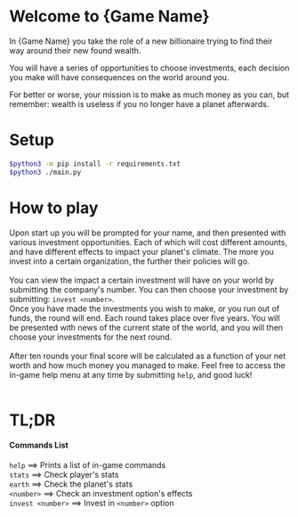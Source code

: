 <!--TODO: come up with a name-->
# Welcome to {Game Name}

In {Game Name} you take the role of a new billionaire trying to find
their way around their new found wealth. 

You will have a series of opportunities to choose investments, each
decision you make will have consequences on the world around you.

For better or worse, your mission is to make as much money as you
can, but remember: wealth is useless if you no longer have a planet
afterwards.

# Setup

```bash
$python3 -m pip install -r requirements.txt
$python3 ./main.py
```

# How to play

Upon start up you will be prompted for your name, and then presented
with various investment opportunities. Each of which will cost different
amounts, and have different effects to impact your planet's climate. The
more you invest into a certain organization, the further their policies 
will go. <br>
<br>
You can view the impact a certain investment will have on your world by
submitting the company's number. You can then choose your investment by
submitting: `invest <number>`. <br>
Once you have made the investments you wish to make, or you run out of 
funds, the round will end. Each round takes place over five years. You 
will be presented with news of the current state of the world, and you
will then choose your investments for the next round. <br>
<br>
After ten rounds your final score will be calculated as a function of 
your net worth and how much money you managed to make. Feel free to 
access the in-game help menu at any time by submitting `help`, and good 
luck!<br>
<br>
# TL;DR
#### Commands List
`help` ==> Prints a list of in-game commands<br>
`stats` ==> Check player's stats <br>
`earth` ==> Check the planet's stats <br>
`<number>` ==> Check an investment option's effects<br>
`invest <number>` ==> Invest in `<number>` option

